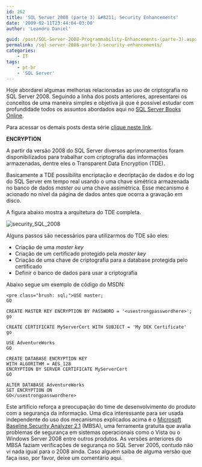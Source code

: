 ```yaml
---
id: 262
title: 'SQL Server 2008 (parte 3) &#8211; Security Enhancements'
date: '2009-02-11T23:44:04-03:00'
author: 'Leandro Daniel'

guid: /post/SQL-Server-2008-Programmability-Enhancements-(parte-3).aspx
permalink: /sql-server-2008-parte-3-security-enhancements/
categories:
    - IT
tags:
    - pt-br
    - 'SQL Server'
---
```


Hoje abordarei algumas melhorias relacionadas ao uso de criptografia no SQL Server 2008. Seguindo a linha dos posts anteriores, apresentarei os conceitos de uma maneira simples e objetiva já que é possível estudar com profundidade todos os assuntos abordados aqui no [SQL Server Books Online](http://msdn.microsoft.com/en-us/library/ms130214).

Para acessar os demais posts desta série [clique neste link](http://www.leandrodaniel.com/?tag=/sql+server+2008).

 **ENCRYPTION**

A partir da versão 2008 do SQL Server diversos aprimoramentos foram disponibilizados para trabalhar com criptografia das informações armazenadas, dentre eles o Transparent Data Encryption (TDE).

Basicamente a TDE possibilita encriptação e decriptação de dados e do log do SQL Server em tempo real usando o uma chave simétrica armazenada no banco de dados *master* ou uma chave assimétrica. Esse mecanismo é acionado no nível da página de dados antes que ocorra a gravação em disco.

A figura abaixo mostra a arquitetura do TDE completa.

![security_SQL_2008](http://leandrodaniel.com/pics/WindowsLiveWriter/SQLServer2008ProgrammabilityEnhancements_13DD8/security_SQL_2008_e67cb820-f94c-4b2b-9280-3a9f12125e3b.gif "security_SQL_2008")

Alguns passos são necessários para utilizarmos do TDE são eles:

- Criação de uma *master key*
- Criação de um certificado protegido pela *master key*
- Criação de uma chave de criptografia para a database protegida pelo certificado
- Definir o banco de dados para usar a criptografia

Abaixo segue um exemplo de código do MSDN:

```
<pre class="brush: sql;">USE master;
GO

CREATE MASTER KEY ENCRYPTION BY PASSWORD = '<usestrongpasswordhere>';
go

CREATE CERTIFICATE MyServerCert WITH SUBJECT = 'My DEK Certificate'
go

USE AdventureWorks
GO

CREATE DATABASE ENCRYPTION KEY
WITH ALGORITHM = AES_128
ENCRYPTION BY SERVER CERTIFICATE MyServerCert
GO

ALTER DATABASE AdventureWorks
SET ENCRYPTION ON
GO</usestrongpasswordhere>
```

   
Este artifício reforça a preocupação do time de desenvolvimento do produto com a segurança da informação. Uma dica interessante para ser usada independente do uso dos mecanismos explicados acima é o [Microsoft Baseline Security Analyzer 2.1](http://www.microsoft.com/downloads/details.aspx?familyid=f32921af-9dbe-4dce-889e-ecf997eb18e9&displaylang=en) (MBSA), uma ferramenta gratuita que avalia problemas de segurança em sistemas operacionais como o Vista ou o Windows Server 2008 entre outros produtos. As versões anteriores do MBSA faziam verificações de segurança no SQL Server 2005, contudo não vi nada igual para o 2008 ainda. Caso alguém saiba de alguma versão que faça isso, por favor, deixe um comentário aqui.
